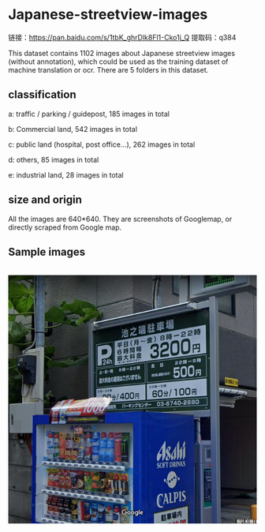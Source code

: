 # Japanese-streetview-images

链接：https://pan.baidu.com/s/1tbK_ghrDlk8Fl1-Cko1j_Q  提取码：q384

This dataset contains 1102 images about Japanese streetview images (without annotation), which could be used as the training dataset of machine translation or ocr. There are 5 folders in this dataset.

## classification
a: traffic / parking / guidepost, 185 images in total

b: Commercial land, 542 images in total

c: public land (hospital, post office...), 262 images in total

d: others, 85 images in total

e: industrial land, 28 images in total

## size and origin
All the images are 640\*640. They are screenshots of Googlemap, or directly scraped from Google map.

## Sample images
 ![image](https://github.com/crowang1A/Japanese-streetview-images/blob/main/a_11.jpg)
